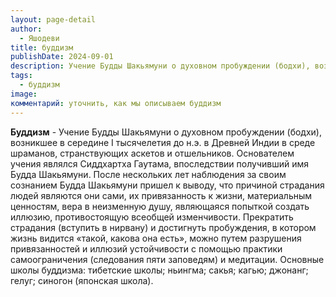 ```yaml
---
layout: page-detail
author:
  - Яшодеви
title: буддизм
publishDate: 2024-09-01
description: Учение Будды Шакьямуни о духовном пробуждении (бодхи), возникшее в середине I тысячелетия до н.э. в Древней Индии в среде шраманов, странствующих аскетов и отшельников. Основателем учения являлся Сиддхартха Гаутама, впоследствии получивший имя Будда Шакьямуни.
tags:
  - буддизм
image: 
комментарий: уточнить, как мы описываем буддизм
---
```

**Буддизм** - Учение Будды Шакьямуни о духовном пробуждении (бодхи), возникшее в середине I тысячелетия до н.э. в Древней Индии в среде шраманов, странствующих аскетов и отшельников. Основателем учения являлся Сиддхартха Гаутама, впоследствии получивший имя Будда Шакьямуни.
После нескольких лет наблюдения за своим сознанием Будда Шакьямуни пришел к выводу, что причиной страдания людей являются они сами, их привязанность к жизни, материальным ценностям, вера в неизменную душу, являющаяся попыткой создать иллюзию, противостоящую всеобщей изменчивости. Прекратить страдания (вступить в нирвану) и достигнуть пробуждения, в котором жизнь видится «такой, какова она есть», можно путем разрушения привязанностей и иллюзий устойчивости с помощью практики самоограничения (следования пяти заповедям) и медитации. Основные школы буддизма: тибетские школы; ньингма; сакья; кагью; джонанг; гелуг; синогон (японская школа).

